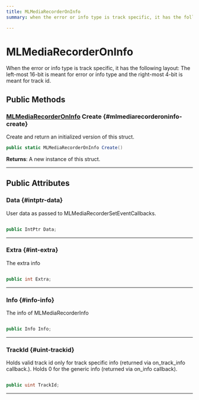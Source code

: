 ```yaml
---
title: MLMediaRecorderOnInfo
summary: when the error or info type is track specific, it has the following layout the left-most 16-bit is meant for error or info type and the right-most 4-bit is meant for track id. 

---
```


# MLMediaRecorderOnInfo




When the error or info type is track specific, it has the following layout: The left-most 16-bit is meant for error or info type and the right-most 4-bit is meant for track id.   





## Public Methods

### [MLMediaRecorderOnInfo](/versioned_docs/version-22-Mar-2023/unity-api/api/UnityEngine.XR.MagicLeap/MLMediaRecorder/NativeBindings/UnityEngine.XR.MagicLeap.MLMediaRecorder.NativeBindings.MLMediaRecorderOnInfo.md) Create {#mlmediarecorderoninfo-create}

Create and return an initialized version of this struct. 

```csharp
public static MLMediaRecorderOnInfo Create()
```






**Returns**: A new instance of this struct.



-----------

## Public Attributes

### Data {#intptr-data}

User data as passed to MLMediaRecorderSetEventCallbacks. 

```csharp

public IntPtr Data;

```






-----------

### Extra {#int-extra}

The extra info 

```csharp

public int Extra;

```






-----------

### Info {#info-info}

The info of MLMediaRecorderInfo 

```csharp

public Info Info;

```






-----------

### TrackId {#uint-trackid}

Holds valid track id only for track specific info (returned via on&#95;track&#95;info callback.). Holds 0 for the generic info (returned via on&#95;info callback). 

```csharp

public uint TrackId;

```






-----------


